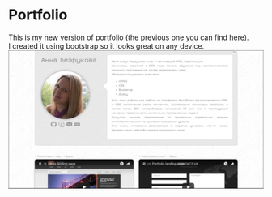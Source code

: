 # Portfolio

This is my [new version](https://rawgit.com/anelliabe/Portfolio/master/index.html) of portfolio (the previous one you can find [here](https://cdn.rawgit.com/anelliabe/Portfolio-old-version/master/index.html)). <br>
I created it using bootstrap so it looks great on any device.
![Picture](Main.jpg)
